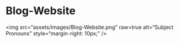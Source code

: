 # Blog-Website

<img
src=“assets/images/Blog-Website.png”
raw=true
alt=“Subject Pronouns”
style=“margin-right: 10px;”
/>
